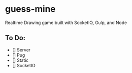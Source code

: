 # guess-mine
Realtime Drawing game built with SocketIO, Gulp, and Node

## To Do:

- [] Server
- [] Pug
- [] Static
- [] SocketIO